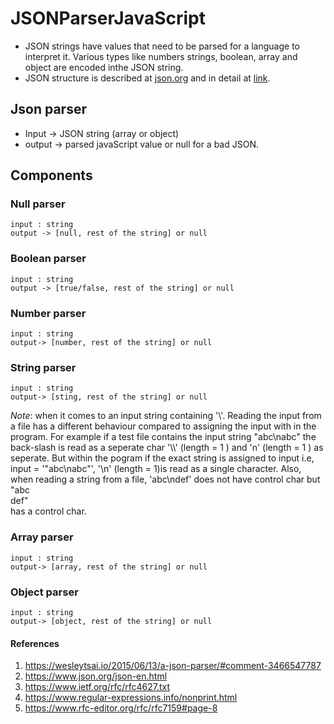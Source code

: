 # JSONParserJavaScript
* JSON strings have values that need to be parsed for a language to interpret it. Various types like numbers
strings, boolean, array and object are encoded inthe JSON string. 
* JSON structure is described at [json.org](https://www.json.org/json-en.html) and 
in detail at [link](https://www.ietf.org/rfc/rfc4627.txt).

## Json parser
* Input -> JSON string (array or object) 
* output -> parsed javaScript value or null for a bad JSON.

## Components
###  Null parser
    input : string
    output -> [null, rest of the string] or null

### Boolean parser
    input : string
    output -> [true/false, rest of the string] or null

### Number parser
    input : string
    output-> [number, rest of the string] or null

### String parser
    input : string
    output-> [sting, rest of the string] or null
    
*Note*: when it comes to an input string containing '\\'. Reading the input from a file has a different behaviour compared to assigning the input with in the program. For example if a test file contains the input string "abc\nabc" the back-slash is read as a seperate char '\\\\' (length = 1 ) and 'n' (length = 1 ) as seperate. But within the pogram if the exact string is assigned to input i.e, input = '"abc\nabc"', '\n' (length = 1)is read as a single character.
Also, when reading a string from a file, 'abc\ndef' does not have control char but <br>
"abc<br>def" <br>
has a control char.

### Array parser
    input : string
    output-> [array, rest of the string] or null

### Object parser
    input : string
    output-> [object, rest of the string] or null

#### References
1) https://wesleytsai.io/2015/06/13/a-json-parser/#comment-3466547787
2) https://www.json.org/json-en.html
3) https://www.ietf.org/rfc/rfc4627.txt
4) https://www.regular-expressions.info/nonprint.html
5) https://www.rfc-editor.org/rfc/rfc7159#page-8
